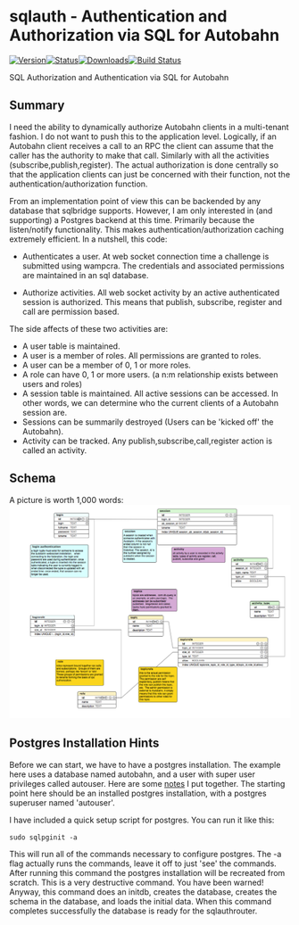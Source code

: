 # sqlauth - Authentication and Authorization via SQL for Autobahn
[![Version](https://pypip.in/version/sqlauth/badge.svg)![Status](https://pypip.in/status/sqlauth/badge.svg)![Downloads](https://pypip.in/download/sqlauth/badge.svg)](https://pypi.python.org/pypi/sqlauth/)[![Build Status](https://travis-ci.org/lgfausak/sqlauth.svg?branch=master)](https://travis-ci.org/lgfausak/sqlauth)

SQL Authorization and Authentication via SQL for Autobahn

## Summary

I need the ability to dynamically authorize Autobahn clients in a
multi-tenant fashion.  I do not want to push this to the application
level.  Logically, if an Autobahn client receives a call to an RPC
the client can assume that the caller has the authority to make that
call. Similarly with all the activities (subscribe,publish,register).
The actual authorization is done centrally so that the application
clients can just be concerned with their function, not the
authentication/authorization function.

From an implementation point of view this can be backended by any
database that sqlbridge supports.  However, I am only interested in
(and supporting) a Postgres backend at this time.  Primarily because
the listen/notify functionality.  This makes authentication/authorization
caching extremely efficient. In a nutshell, this code:

* Authenticates a user.  At web socket connection time a challenge
is submitted using wampcra. The credentials and associated permissions
are maintained in an sql database.

* Authorize activities. All web socket activity by an active authenticated session
is authorized.  This means that publish, subscribe, register and call are
permission based.

The side affects of these two activities are:
* A user table is maintained.
* A user is a member of roles. All permissions are granted to roles.
* A user can be a member of 0, 1 or more roles.
* A role can have 0, 1 or more users. (a n:m relationship exists between users and roles)
* A session table is maintained.  All active sessions can be accessed. In other words,
we can determine who the current clients of a Autobahn session are.
* Sessions can be summarily destroyed (Users can be 'kicked off' the Autobahn).
* Activity can be tracked.  Any publish,subscribe,call,register action is
called an activity.

## Schema

A picture is worth 1,000 words:
![alt text][schema]

## Postgres Installation Hints

Before we can start, we have to have a postgres installation. The
example here uses a database named autobahn, and a user with super user
privileges called autouser. Here are some [notes](docs/postgres_hints.md)
I put together.  The starting point here should be an installed postgres
installation, with a postgres superuser named 'autouser'.

I have included a quick setup script for postgres.  You can run it
like this:

```
sudo sqlpginit -a
```

This will run all of the commands necessary to configure postgres.  The -a
flag actually runs the commands, leave it off to just 'see' the commands.
After running this command the postgres installation will be recreated
from scratch.  This is a very destructive command.  You have been warned!
Anyway, this command does an initdb, creates the database, creates the
schema in the database, and loads the initial data. When this command
completes successfully the database is ready for the sqlauthrouter.

[schema]:https://github.com/lgfausak/sqlauth/raw/master/docs/schema.png "AAA Schema"

